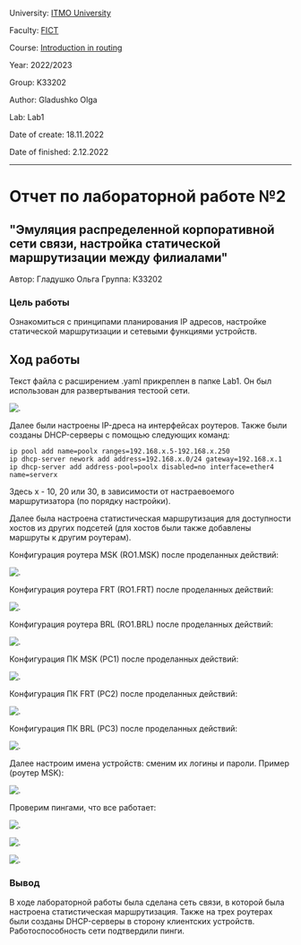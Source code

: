University: [ITMO University](https://itmo.ru/ru/)

Faculty: [FICT](https://fict.itmo.ru)

Course: [Introduction in routing](https://github.com/itmo-ict-faculty/introduction-in-routing)

Year: 2022/2023

Group: K33202

Author: Gladushko Olga

Lab: Lab1

Date of create: 18.11.2022

Date of finished: 2.12.2022

---
# Отчет по лабораторной работе №2
## "Эмуляция распределенной корпоративной сети связи, настройка статической маршрутизации между филиалами"
Автор: Гладушко Ольга
Группа: К33202

### Цель работы
Ознакомиться с принципами планирования IP адресов, настройке статической маршрутизации и сетевыми функциями устройств.

## Ход работы
Текст файла с расширением .yaml прикреплен в папке Lab1. Он был использован для развертывания тестоой сети.

![.](https://github.com/OlgaGladushko/pictures/blob/main/lab2/Рисунок2.png)

Далее были настроены IP-дреса на интерфейсах роутеров. Также были созданы DHCP-серверы с помощью следующих команд:

```
ip pool add name=poolx ranges=192.168.x.5-192.168.x.250
ip dhcp-server nework add address=192.168.x.0/24 gateway=192.168.x.1
ip dhcp-server add address-pool=poolx disabled=no interface=ether4 name=serverx
```
Здесь x - 10, 20 или 30, в зависимости от настраевоемого маршрутизатора (по порядку настройки).

Далее была настроена статистическая маршрутизация для доступности хостов из других подсетей (для хостов были также добавлены маршруты к другим роутерам). 

Конфигурация роутера MSK (RO1.MSK) после проделанных действий:

![.](https://github.com/OlgaGladushko/pictures/blob/main/lab2/Рисунок3.png)

Конфигурация роутера FRT (RO1.FRT) после проделанных действий:

![.](https://github.com/OlgaGladushko/pictures/blob/main/lab2/Рисунок4.png)

Конфигурация роутера BRL (RO1.BRL) после проделанных действий:

![.](https://github.com/OlgaGladushko/pictures/blob/main/lab2/Рисунок5.png)

Конфигурация ПК MSK (PC1) после проделанных действий:

![.](https://github.com/OlgaGladushko/pictures/blob/main/lab2/Рисунок6.png)

Конфигурация ПК FRT (PC2) после проделанных действий:

![.](https://github.com/OlgaGladushko/pictures/blob/main/lab2/Рисунок7.png)

Конфигурация ПК BRL (PC3) после проделанных действий:

![.](https://github.com/OlgaGladushko/pictures/blob/main/lab2/Рисунок8.png)

Далее настроим имена устройств: сменим их логины и пароли. Пример (роутер MSK):

![.](https://github.com/OlgaGladushko/pictures/blob/main/lab2/Рисунок12.png)

Проверим пингами, что все работает:

![.](https://github.com/OlgaGladushko/pictures/blob/main/lab2/Рисунок9.png)

![.](https://github.com/OlgaGladushko/pictures/blob/main/lab2/Рисунок10.png)

![.](https://github.com/OlgaGladushko/pictures/blob/main/lab2/Рисунок11.png)

### Вывод
В ходе лабораторной работы была сделана сеть связи, в которой была настроена статистическая маршрутизация. Также на трех роутерах были созданы DHCP-серверы в сторону клиентских устройств. Работоспособность сети подтвердили пинги.
